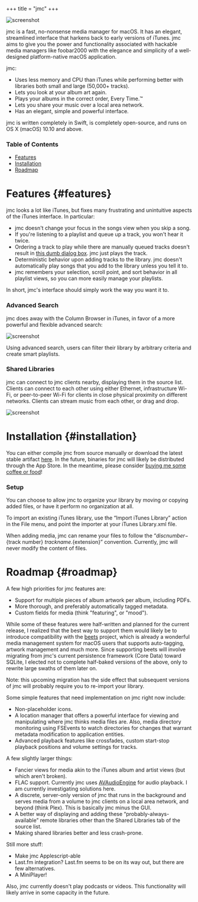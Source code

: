 +++
title = "jmc"
+++

![screenshot](https://i.imgur.com/8NhiZpE.png)

jmc is a fast, no-nonsense media manager for macOS. It has an elegant, streamlined interface that harkens back to early versions of iTunes. jmc aims to give you the power and functionality associated with hackable media managers like foobar2000 with the elegance and simplicity of a well-designed platform-native macOS application.

jmc:

- Uses less memory and CPU than iTunes while performing better with libraries both small and large (50,000+ tracks).
- Lets you look at your album art again.
- Plays your albums in the correct order, Every Time.™
- Lets you share your music over a local area network.
- Has an elegant, simple and powerful interface.

jmc is written completely in Swift, is completely open-source, and runs on OS X (macOS) 10.10 and above.

### Table of Contents
- [Features](#features)
- [Installation](#installation)
- [Roadmap](#roadmap)

# Features {#features}
jmc looks a lot like iTunes, but fixes many frustrating and unintuitive aspects of the iTunes interface. In particular:

- jmc doesn't change your focus in the songs view when you skip a song.
- If you're listening to a playlist and queue up a track, you won't hear it twice.
- Ordering a track to play while there are manually queued tracks doesn't result in [this dumb dialog box](https://i.imgur.com/oQb22Fk.png). jmc just plays the track.
- Deterministic behavior upon adding tracks to the library. jmc doesn't automatically play songs that you add to the library unless you tell it to.
- jmc remembers your selection, scroll point, and sort behavior in all playlist views, so you can more easily manage your playlists.

In short, jmc's interface should simply work the way you want it to.

### Advanced Search
jmc does away with the Column Browser in iTunes, in favor of a more powerful and flexible advanced search:

![screenshot](https://i.imgur.com/oYB83zF.png)

Using advanced search, users can filter their library by arbitrary criteria and create smart playlists.

### Shared Libraries

jmc can connect to jmc clients nearby, displaying them in the source list. Clients can connect to each other using either Ethernet, infrastructure Wi-Fi, or peer-to-peer Wi-Fi for clients in close physical proximity on different networks. Clients can stream music from each other, or drag and drop.

![screenshot](https://i.imgur.com/SJ5RgM5.png)

# Installation {#installation}
You can either compile jmc from source manually or download the latest stable artifact [here](https://github.com/jcm93/jmc/). In the future, binaries for jmc will likely be distributed through the App Store. In the meantime, please consider [buying me some coffee or food](/money/)!

### Setup
You can choose to allow jmc to organize your library by moving or copying added files, or have it perform no organization at all. 

To import an existing iTunes library, use the “Import iTunes Library” action in the File menu, and point the importer at your iTunes Library.xml file.

When adding media, jmc can rename your files to follow the “${disc number}-${track number} ${track name}.${extension}” convention. Currently, jmc will never modify the content of files.

# Roadmap {#roadmap}

A few high priorities for jmc features are:

- Support for multiple pieces of album artwork per album, including PDFs.
- More thorough, and preferably automatically tagged metadata.
- Custom fields for media (think "featuring", or "mood").

While some of these features were half-written and planned for the current release, I realized that the best way to support them would likely be to introduce compatibility with the [beets](http://beets.io/) project, which is already a wonderful media management system for macOS users that supports auto-tagging, artwork management and much more. Since supporting beets will involve migrating from jmc's current persistence framework (Core Data) toward SQLite, I elected not to complete half-baked versions of the above, only to rewrite large swaths of them later on.

Note: this upcoming migration has the side effect that subsequent versions of jmc will probably require you to re-import your library.

Some simple features that need implementation on jmc right now include:

- Non-placeholder icons.
- A location manager that offers a powerful interface for viewing and manipulating where jmc thinks media files are. Also, media directory monitoring using FSEvents to watch directories for changes that warrant metadata modification to application entities.
- Advanced playback features like crossfades, custom start-stop playback positions and volume settings for tracks.

A few slightly larger things:

- Fancier views for media akin to the iTunes album and artist views (but which aren't broken).
- FLAC support. Currently jmc uses [AVAudioEngine](https://developer.apple.com/reference/avfoundation/avaudioengine) for audio playback. I am currently investigating solutions here.
- A discrete, server-only version of jmc that runs in the background and serves media from a volume to jmc clients on a local area network, and beyond (think Plex). This is basically jmc minus the GUI.
- A better way of displaying and adding these “probably-always-available” remote libraries other than the Shared Libraries tab of the source list.
- Making shared libraries better and less crash-prone.

Still more stuff:

- Make jmc Applescript-able
- Last.fm integration? Last.fm seems to be on its way out, but there are few alternatives.
- A MiniPlayer!

Also, jmc currently doesn't play podcasts or videos. This functionality will likely arrive in some capacity in the future.
